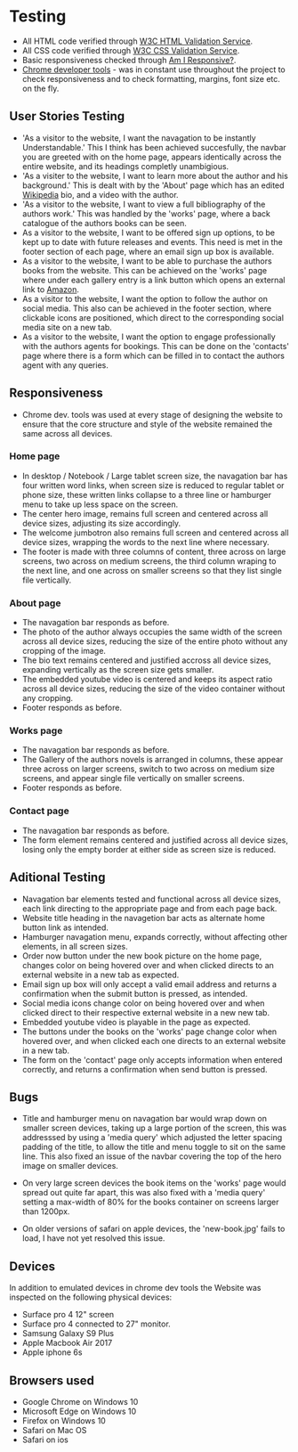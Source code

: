 # Testing

* All HTML code verified through [W3C HTML Validation Service](https://validator.w3.org/).
* All CSS code verified through [W3C CSS Validation Service](https://jigsaw.w3.org/css-validator/).
* Basic responsiveness checked through [Am I Responsive?](http://ami.responsivedesign.is/).
* [Chrome developer tools](https://developers.google.com/web/tools/chrome-devtools) - was in constant use throughout the 
project to check responsiveness and to check formatting, margins, font size etc. on the fly.

## User Stories Testing

* 'As a visitor to the website, I want the navagation to be instantly Understandable.' 
This I think has been achieved succesfully, the navbar you are greeted with on the home page, appears identically
across the entire website, and its headings completly unambigious.
* 'As a visiter to the website, I want to learn more about the author and his background.'
This is dealt with by the 'About' page which has an edited [Wikipedia](https://en.wikipedia.org/wiki/Kazuo_Ishiguro)
bio, and a video with the author.
* 'As a visitor to the website, I want to view a full bibliography of the authors work.' This was handled by the 'works'
page, where a back catalogue of the authors books can be seen.
* As a visitor to the website, I want to be offered sign up options, to be kept up to date with future releases and events.
This need is met in the footer section of each page, where an email sign up box is available.
* As a visitor to the website, I want to be able to purchase the authors books from the website. This can be achieved 
on the 'works' page where under each gallery entry is a link button which opens an external link to [Amazon](amazon.co.uk).
* As a visitor to the website, I want the option to follow the author on social media. This also can be achieved in the 
footer section, where clickable icons are positioned, which direct to the corresponding social media site on a new tab.
* As a visitor to the website, I want the option to engage professionally with the authors agents for bookings. This can be 
done on the 'contacts' page where there is a form which can be filled in to contact the authors agent with any queries.

## Responsiveness

* Chrome dev. tools was used at every stage of designing the website to ensure that the core structure and style of 
the website remained the same across all devices.

### Home page

* In desktop / Notebook / Large tablet screen size, the navagation bar has four written word links,
when screen size is reduced to regular tablet or phone size, these written links collapse to a three line or hamburger
menu to take up less space on the screen.
* The center hero image, remains full screen and centered across all device sizes, adjusting its size accordingly.
* The welcome jumbotron also remains full screen and centered across all device sizes, wrapping the words to the next line 
where necessary.
* The footer is made with three columns of content, three across on large screens, two across on medium screens,
the third column wraping to the next line, and one across on smaller screens so that they list single file vertically.

### About page

* The navagation bar responds as before.
* The photo of the author always occupies the same width of the screen across all device sizes, reducing the size of the entire 
photo without any cropping of the image.
* The bio text remains centered and justified accross all device sizes, expanding vertically as the screen size gets smaller.
* The embedded youtube video is centered and keeps its aspect ratio across all device sizes, reducing the size of the video 
container without any cropping.
* Footer responds as before.

### Works page

* The navagation bar responds as before.
* The Gallery of the authors novels is arranged in columns, these appear three across on larger screens,
switch to two across on medium size screens, and appear single file vertically on smaller screens.
* Footer responds as before.

### Contact page

* The navagation bar responds as before.
* The form element remains centered and justified across all device sizes, losing only the empty border at either side as
screen size is reduced.

## Aditional Testing

* Navagation bar elements tested and functional across all device sizes, each link directing to the appropriate page
and from each page back.
* Website title heading in the navagetion bar acts as alternate home button link as intended.
* Hamburger navagation menu, expands correctly, without affecting other elements, in all screen sizes.
* Order now button under the new book picture on the home page, changes color on being hovered over and when clicked directs to 
an external website in a new tab as expected.
* Email sign up box will only accept a valid email address and returns a confirmation when the submit button is pressed,
as intended.
* Social media icons change color on being hovered over and when clicked direct to their respective external website in 
a new new tab.
* Embedded youtube video is playable in the page as expected.
* The buttons under the books on the 'works' page change color when hovered over, and when clicked each one directs to
 an external website in a new tab.
 * The form on the 'contact' page only accepts information when entered correctly, and returns a confirmation when send
 button is pressed.

## Bugs 

* Title and hamburger menu on navagation bar would wrap down on smaller screen devices, taking up a large portion of the 
screen, this was addresssed by using a 'media query' which adjusted the letter spacing padding of the title, to 
allow the title and menu toggle to sit on the same line. This also fixed an issue of the navbar covering the top of the hero 
image on smaller devices.

* On very large screen devices the book items on the 'works' page would spread out quite far apart, this was also 
fixed with a 'media query' setting a max-width of 80% for the books container on screens larger than 1200px.

* On older versions of safari on apple devices, the 'new-book.jpg' fails to load, I have not yet resolved this issue.

## Devices 

In addition to emulated devices in chrome dev tools the Website was inspected on the following physical devices:
* Surface pro 4 12" screen
* Surface pro 4 connected to 27" monitor.
* Samsung Galaxy S9 Plus
* Apple Macbook Air 2017
* Apple iphone 6s

## Browsers used
* Google Chrome on Windows 10
* Microsoft Edge on Windows 10
* Firefox on Windows 10
* Safari on Mac OS
* Safari on ios



